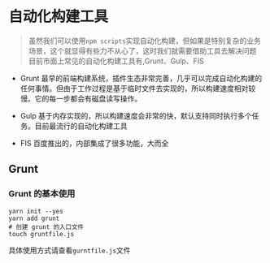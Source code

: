 # 自动化构建工具

> 虽然我们可以使用`npm scripts`实现自动化构建，但如果是特别复杂的业务场景，这个就显得有些力不从心了，这时我们就需要借助工具去解决问题
目前市面上常见的自动化构建工具有,Grunt、Gulp、FIS
- Grunt
最早的前端构建系统，插件生态非常完善，几乎可以完成自动化构建的任何事情。但由于工作过程是基于临时文件去实现的，所以构建速度相对较慢。它的每一步都会有磁盘读写操作。

- Gulp
基于内存实现的，所以构建速度会非常的快，默认支持同时执行多个任务。目前最流行的自动化构建工具

- FIS
百度推出的，内部集成了很多功能，大而全

## Grunt

### Grunt 的基本使用
```shell
yarn init --yes
yarn add grunt
# 创建 grunt 的入口文件
touch gruntfile.js
```
具体使用方式请查看`gurntfile.js`文件
